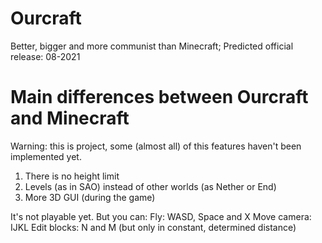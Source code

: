 ﻿# Ourcraft
Better, bigger and more communist than Minecraft; Predicted official release: 08-2021

# Main differences between Ourcraft and Minecraft

Warning: this is project, some (almost all) of this features haven't been implemented yet.

1. There is no height limit
2. Levels (as in SAO) instead of other worlds (as Nether or End)
3. More 3D GUI (during the game)

It's not playable yet. But you can: 
    Fly: WASD, Space and X 
    Move camera: IJKL 
    Edit blocks: N and M (but only in constant, determined distance)